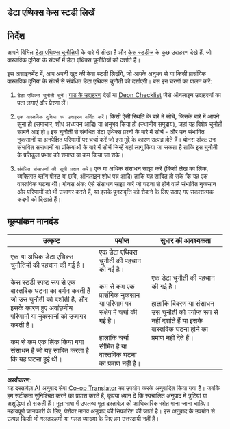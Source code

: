 <!--
CO_OP_TRANSLATOR_METADATA:
{
  "original_hash": "b588c0fc73014f52520c666efc3e0cc3",
  "translation_date": "2025-08-23T23:53:25+00:00",
  "source_file": "1-Introduction/02-ethics/assignment.md",
  "language_code": "hi"
}
-->
## डेटा एथिक्स केस स्टडी लिखें

## निर्देश

आपने विभिन्न [डेटा एथिक्स चुनौतियों](README.md#2-ethics-challenges) के बारे में सीखा है और [केस स्टडीज](README.md#3-case-studies) के कुछ उदाहरण देखे हैं, जो वास्तविक दुनिया के संदर्भों में डेटा एथिक्स चुनौतियों को दर्शाते हैं।

इस असाइनमेंट में, आप अपनी खुद की केस स्टडी लिखेंगे, जो आपके अनुभव से या किसी प्रासंगिक वास्तविक दुनिया के संदर्भ से संबंधित डेटा एथिक्स चुनौती को दर्शाएगी। बस इन चरणों का पालन करें:

1. `डेटा एथिक्स चुनौती चुनें`। [पाठ के उदाहरण](README.md#2-ethics-challenges) देखें या [Deon Checklist](https://deon.drivendata.org/examples/) जैसे ऑनलाइन उदाहरणों का पता लगाएं और प्रेरणा लें।

2. `एक वास्तविक दुनिया का उदाहरण वर्णित करें`। किसी ऐसी स्थिति के बारे में सोचें, जिसके बारे में आपने सुना हो (समाचार, शोध अध्ययन आदि) या अनुभव किया हो (स्थानीय समुदाय), जहां यह विशेष चुनौती सामने आई हो। इस चुनौती से संबंधित डेटा एथिक्स प्रश्नों के बारे में सोचें - और उन संभावित नुकसानों या अनपेक्षित परिणामों पर चर्चा करें जो इस मुद्दे के कारण उत्पन्न होते हैं। बोनस अंक: उन संभावित समाधानों या प्रक्रियाओं के बारे में सोचें जिन्हें यहां लागू किया जा सकता है ताकि इस चुनौती के प्रतिकूल प्रभाव को समाप्त या कम किया जा सके।

3. `संबंधित संसाधनों की सूची प्रदान करें`। एक या अधिक संसाधन साझा करें (किसी लेख का लिंक, व्यक्तिगत ब्लॉग पोस्ट या छवि, ऑनलाइन शोध पत्र आदि) ताकि यह साबित हो सके कि यह एक वास्तविक घटना थी। बोनस अंक: ऐसे संसाधन साझा करें जो घटना से होने वाले संभावित नुकसान और परिणामों को भी उजागर करते हैं, या इसके पुनरावृत्ति को रोकने के लिए उठाए गए सकारात्मक कदमों को दिखाते हैं।



## मूल्यांकन मानदंड

उत्कृष्ट | पर्याप्त | सुधार की आवश्यकता
--- | --- | -- |
एक या अधिक डेटा एथिक्स चुनौतियों की पहचान की गई है। <br/> <br/> केस स्टडी स्पष्ट रूप से एक वास्तविक घटना का वर्णन करती है जो उस चुनौती को दर्शाती है, और इसके कारण हुए अवांछनीय परिणामों या नुकसानों को उजागर करती है। <br/><br/> कम से कम एक लिंक किया गया संसाधन है जो यह साबित करता है कि यह घटना हुई थी। | एक डेटा एथिक्स चुनौती की पहचान की गई है। <br/><br/> कम से कम एक प्रासंगिक नुकसान या परिणाम पर संक्षेप में चर्चा की गई है। <br/><br/> हालांकि चर्चा सीमित है या वास्तविक घटना का प्रमाण नहीं है। | एक डेटा चुनौती की पहचान की गई है। <br/><br/> हालांकि विवरण या संसाधन उस चुनौती को पर्याप्त रूप से नहीं दर्शाते हैं या इसके वास्तविक घटना होने का प्रमाण नहीं देते हैं। |

**अस्वीकरण**:  
यह दस्तावेज़ AI अनुवाद सेवा [Co-op Translator](https://github.com/Azure/co-op-translator) का उपयोग करके अनुवादित किया गया है। जबकि हम सटीकता सुनिश्चित करने का प्रयास करते हैं, कृपया ध्यान दें कि स्वचालित अनुवाद में त्रुटियां या अशुद्धियां हो सकती हैं। मूल भाषा में उपलब्ध मूल दस्तावेज़ को आधिकारिक स्रोत माना जाना चाहिए। महत्वपूर्ण जानकारी के लिए, पेशेवर मानव अनुवाद की सिफारिश की जाती है। इस अनुवाद के उपयोग से उत्पन्न किसी भी गलतफहमी या गलत व्याख्या के लिए हम उत्तरदायी नहीं हैं।